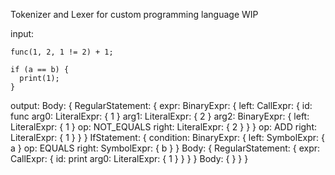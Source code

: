 Tokenizer and Lexer for custom programming language
WIP

input:
```
func(1, 2, 1 != 2) + 1;

if (a == b) {
  print(1);
}
```

output:
Body: {
  RegularStatement: {
    expr: BinaryExpr: {
      left: CallExpr: {
        id: func
        arg0: LiteralExpr: { 1 }
        arg1: LiteralExpr: { 2 }
        arg2: BinaryExpr: {
          left: LiteralExpr: { 1 }
          op: NOT_EQUALS
          right: LiteralExpr: { 2 }
        }
      }
      op: ADD
      right: LiteralExpr: { 1 }
    }
  }
  IfStatement: {
    condition: BinaryExpr: {
      left: SymbolExpr: { a }
      op: EQUALS
      right: SymbolExpr: { b }
    }
    Body: {
      RegularStatement: {
        expr: CallExpr: {
          id: print
          arg0: LiteralExpr: { 1 }
        }
      }
    }
    Body: {
    }
  }
}
